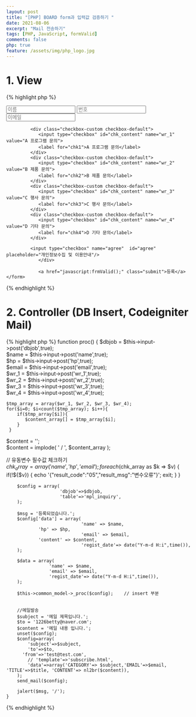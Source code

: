 ```yaml
---
layout: post
title: "[PHP] BOARD form과 입력값 검증하기 "
date: 2021-08-06
excerpt: "Mail 전송하기"
tags: [PHP, JavaScript, formValid]
comments: false
php: true
feature: /assets/img/php_logo.jpg
---
```



# 1. View
{% highlight php %}
<div>
    <form name="frm" method="post" action="/front/proc">
    <input type="hidden" name="dbjob" value="i" />
		    <div class="inputbox">
					   <input type="text" id="name" name="name" placeholder="이름" /> 
             <input type="text" id="hp" name="hp"  maxlength="11" placeholder="번호" required="">
             <!--<input type="tel" id="hp" name="hp"  placeholder="전화번호" maxlength="11" /> 번호만 입력가능-->  
						 <input type="text"  id="email" name="email" placeholder="이메일"/>
         
             <div class="checkbox-custom checkbox-default">
                <input type="checkbox" id="chk_content" name="wr_1" value="A 프로그램 문의">
                <label for="chk1">A 프로그램 문의</label>
             </div>
             <div class="checkbox-custom checkbox-default">
                <input type="checkbox" id="chk_content" name="wr_2" value="B 제품 문의">
                <label for="chk2">B 제품 문의</label>
             </div>
             <div class="checkbox-custom checkbox-default">
                <input type="checkbox" id="chk_content" name="wr_3" value="C 행사 문의">
                <label for="chk3">C 행사 문의</label>
             </div>
             <div class="checkbox-custom checkbox-default">
                <input type="checkbox" id="chk_content" name="wr_4" value="D 기타 문의">
                <label for="chk4">D 기타 문의</label>
             </div>
 
             <input type="checkbox" name="agree"  id="agree" placeholder="개인정보수집 및 이용안내"/>
				</div>
      
				<a href="javascript:frmValid();" class="submit">등록</a>
    </form>
</div>
 
<script>
 function frmValid(){

   var chk_length = $("input:checkbox[id=chk_content]:checked").length;
   var regExpEmail = /^[0-9a-zA-Z]([-_\.]?[0-9a-zA-Z])*@[0-9a-zA-Z]([-_\.]?[0-9a-zA-Z])*\.[a-zA-Z]{2,3}$/i; //이메일
   var regExpHP = /^\d{3}\d{3,4}\d{4}$/; //핸드폰 
   var isnum = /^\d+$/.test(document.frm.hp.value);
   
   with(document.frm){
      if(!name.value){
        alert("이름을 입력해주세요");
        name.focus();
        return;
      }
  
      if(!isnum){
         alert("연락처는 숫자만 입력 가능합니다.");
         return false;
      }

      if(!regExpHP.test(hp.value)){
         alert("연락처를 정확히 입력해주세요");
         hp.focus();
         return false;
      }
  
      if(!email.value){
        alert("이메일을 입력해주세요");
        email.focus();
        return;
      }
 
      if(!regExpEmail.test(email.value)){
         alert("이메일 형식에 맞게 입력해주세요.");
         return false;
      }

      if(chk_length < 1 ){
         alert("문의 내용은 적어도 하나는 선택해주세요.");
         wr_1.focus();
         return false;
      }
                       
                       
      if(!$("#agree").prop("checked")){
				alert("개인정보수집 및 이용안내에 동의 하셔야 합니다.");
				return;
			}
  
      return true;
   }  

 }

 
</script> 

{% endhighlight %}

# 2. Controller (DB Insert, Codeigniter Mail)
{% highlight php %}
function proc()
{
		$dbjob = $this->input->post('dbjob',true);	
		$name = $this->input->post('name',true);	
    $hp = $this->input->post('hp',true);	
		$email = $this->input->post('email',true);	 
    $wr_1 = $this->input->post('wr_1',true);	 
    $wr_2 = $this->input->post('wr_2',true);	 
    $wr_3 = $this->input->post('wr_3',true);	 
    $wr_4 = $this->input->post('wr_4',true);	 
    
    $tmp_array = array($wr_1, $wr_2, $wr_3, $wr_4);
    for($i=0; $i<count($tmp_array); $i++){
        if($tmp_array[$i]){
           $content_array[] = $tmp_array[$i]; 
        }
     }
   $content = '';                             
   $content = implode( ' / ', $content_array );
   
   // 유동변수 필수값 체크하기                          
   $chk_array = array('name', 'hp', 'email');
   foreach($chk_array as $k => $v)
   {  
      if(!${$v})
      {
        echo '{"result_code":"05","result_msg":"변수오류"}';
        exit;
      } 
   }
                      
		$config = array( 
						'dbjob'=>$dbjob,
						'table'=>'mpl_inquiry',
		);
 
		$msg = '등록되었습니다.'; 
		$config['data'] = array(
								'name' => $name, 
                'hp' => $hp,
								'email' => $email,
                'content' => $content,
								'regist_date'=> date("Y-m-d H:i",time()),
		);
  		 
		$data = array(
					'name' => $name,
					'email' => $email,  
					'regist_date'=> date("Y-m-d H:i",time()),
		); 

		$this->common_model->_proc($config);    // insert 부분 


 		//메일발송 
		$subject = '메일 제목입니다.';  
		$to = '1226betty@naver.com'; 
		$content = '메일 내용 입니다.';
		unset($config);
		$config=array(
			'subject'=>$subject,
			'to'=>$to,
		  'from'=>'test@test.com',
			// 'template'=>'subscribe.html',
			'data'=>array('CATEGORY'=> $subject,'EMAIL'=>$email, 'TITLE'=>$title, 'CONTENT'=> nl2br($content)), 
		);
		send_mail($config);
		  
		jalert($msg, '/'); 
	}
{% endhighlight %}

